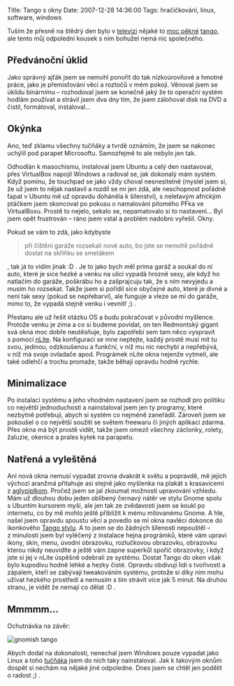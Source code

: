 Title: Tango s okny
Date: 2007-12-28 14:36:00
Tags: hračičkování, linux, software, windows

Tuším že přesně na štědrý den bylo v [televizi](http://www.csfd.cz/film/116345-shall-we-dance/) nějaké to [moc pěkné](http://www.youtube.com/watch?v=bibtqDxXv1o) [tango](http://www.last.fm/music/Gotan+Project), ale tento můj odpolední kousek s ním bohužel nemá nic společného.

## Předvánoční úklid

Jako správný ajťák jsem se nemohl ponořit do tak nízkoúrovňové a hmotné práce, jako je přemisťování věcí a roztočů v mém pokoji. Věnoval jsem se úklidu binárnímu – rozhodoval jsem se konečně jaký že to operační systém hodlám používat a strávil jsem dva dny tím, že jsem zálohoval disk na DVD a čistil, formátoval, instaloval…

## Okýnka

Ano, teď zklamu všechny tučňáky a tvrdě oznámím, že jsem se nakonec uchýlil pod parapet Microsoftu. Samozřejmě to ale nebylo jen tak.

Odhodlán k masochismu, instaloval jsem Ubuntu a celý den nastavoval, přes VirtualBox napojil Windows a radoval se, jak dokonalý mám systém. Když pominu, že touchpad se jako vždy choval nesnesitelně (myslel jsem si, že už jsem to nějak nastavil a rozdíl se mi jen zdá, ale neschopnost pořádně ťapat v Ubuntu mě už opravdu doháněla k šílenství), s neletavým africkým ptáčkem jsem skoncoval po pokusu o namalování pitomého PFka ve VirtualBoxu. Prostě to nejelo, sekalo se, nepamatovalo si to nastavení… Byl jsem opět frustrován – ráno jsem vstal a problém nadobro vyřešil. Okny.

Pokud se vám to zdá, jako kdybyste

> při čištění garáže rozsekali nové auto, bo jste se nemohli pořádně
> dostat na skříňku se smetákem

, tak já to vidím jinak :D . Je to jako bych měl prima garáž a soukal do ní auto, které je sice hezké a venku na ulici vypadá hrozně sexy, ale když ho natlačím do garáže, poškrábu ho a zašprajcuju tak, že s ním nevyjedu a musím ho rozsekat. Takže jsem si pořídil sice obyčejné auto, které je divné a není tak sexy (pokud se nepřebarví), ale funguje a vleze se mi do garáže, mimo to, že vypadá stejně venku i vevnitř ;) .

Přestanu ale už řešit otázku OS a budu pokračovat v původní myšlence. Protože venku je zima a co si budeme povídat, on ten Redmontský gigant svá okna moc dobře neutěsňuje, bylo zapotřebí sem tam něco vyspravit s pomocí [nLite](http://www.nliteos.com/). Na konfiguraci se mne neptejte, každý prostě musí mít tu svou, jedinou, odzkoušenou a funkční, v níž mu nic nechybí a nepřebývá, v níž má svoje ovladače apod. Prográmek nLite okna nejenže vytmelí, ale také odlehčí a trochu promaže, takže běhají opravdu hodně
rychle.

## Minimalizace

Po instalaci systému a jeho vhodném nastavení jsem se rozhodl pro politiku co největší jednoduchosti a nainstaloval jsem jen ty programy, které nezbytně potřebuji, abych si systém co nejméně zaneřádil. Zároveň jsem se pokoušel o co největší soužití se světem freewaru či jiných aplikací zdarma. Přes okna má být prostě vidět, takže jsem omezil všechny záclonky, rolety, žaluzie, okenice a prales kytek na parapetu.

## Natřená a vyleštěná

Ani nová okna nemusí vypadat zrovna dvakrát k světu a popravdě, mě jejich výchozí aranžmá přitahuje asi stejně jako myšlenka na plakát s krasavicemi z [aglypíplkom](http://www.uglypeople.com). Pročež jsem se jal zkoumat možnosti upravování vzhledu. Mám už dlouhou dobu jeden oblíbený černavý nátěr ve stylu Gnome spolu s Ubuntím kursorem myši, ale jen tak ze zvědavosti jsem se koukl po internetu, co by mě mohlo ještě přiblížit k mému milovanému Gnome. A hle, našel jsem opravdu spoustu věcí a povedlo se mi okna navléci dokonce do ikonkového [Tango stylu](http://tango.freedesktop.org/). A to jsem se do žádných šíleností nepouštěl – z minulosti jsem byl vyléčený z instalace hejna prográmků, které vám upraví ikony, skin, menu, úvodní obrazovku, rozlučkovou obrazovku, obrazovku kterou nikdy neuvidíte a ještě vám zapne superkůl spořič obrazovky, i když jste si jej v nLite úspěšně odebrali ze systému. Dostat Tango do oken však bylo kupodivu hodně lehké a hezky čisté. Opravdu obdivuji lidi s tvořivostí a zápalem, kteří se zabývají tweakováním systému, protože si díky nim mohu užívat hezkého prostředí a nemusím s tím strávit více jak 5 minut. Na druhou stranu, je vidět že nemají co dělat :D .

## Mmmmm…

Ochutnávka na závěr:

![gnomish tango](|filename|/images/39.jpg)

Abych dodal na dokonalosti, nenechal jsem Windows pouze vypadat jako Linux a toho [tučňáka](http://www.cygwin.com/) jsem do nich taky nainstaloval. Jak k takovým oknům dospět si nechám na nějaké jiné odpoledne. Dnes jsem se chtěl jen podělit o radost ;) .
